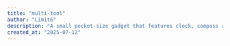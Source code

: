 ```yaml
---
title: "multi-tool"
author: "Limit6"
description: "A small pocket-size gadget that features clock, compass and temperature, with more features coming! It's built for hiking and is designed for ultra-low power."
created_at: "2025-07-12"
---
```

